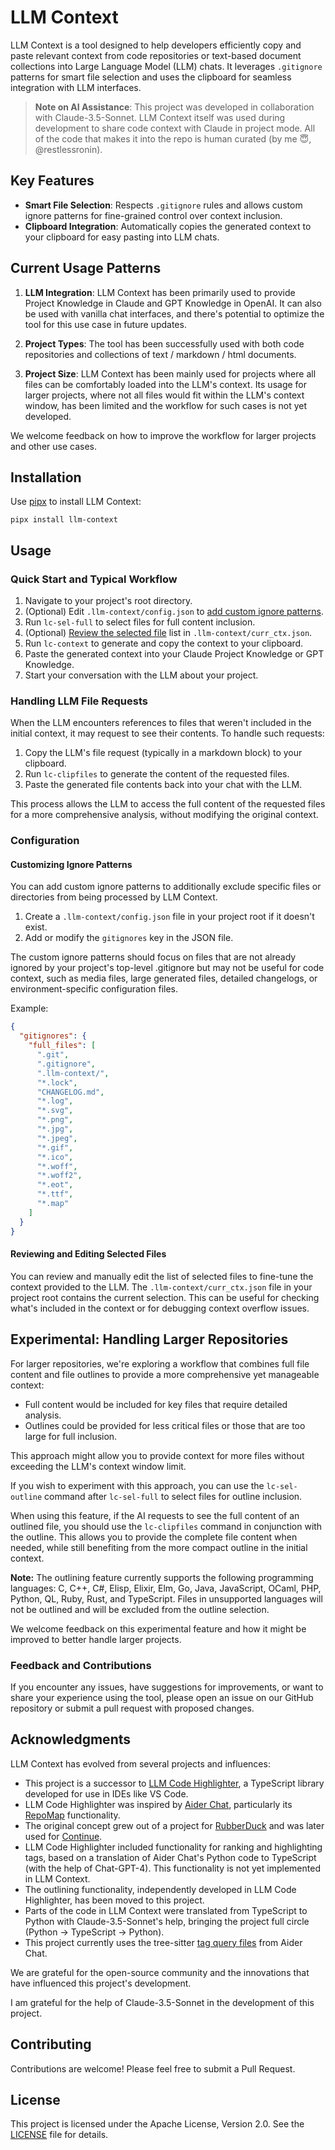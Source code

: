 # LLM Context

LLM Context is a tool designed to help developers efficiently copy and paste relevant context from code repositories or text-based document collections into Large Language Model (LLM) chats. It leverages `.gitignore` patterns for smart file selection and uses the clipboard for seamless integration with LLM interfaces.

> **Note on AI Assistance**: This project was developed in collaboration with Claude-3.5-Sonnet. LLM Context itself was used during development to share code context with Claude in project mode. All of the code that makes it into the repo is human curated (by me 😇, @restlessronin).

## Key Features

- **Smart File Selection**: Respects `.gitignore` rules and allows custom ignore patterns for fine-grained control over context inclusion.
- **Clipboard Integration**: Automatically copies the generated context to your clipboard for easy pasting into LLM chats.

## Current Usage Patterns

1. **LLM Integration**: LLM Context has been primarily used to provide Project Knowledge in Claude and GPT Knowledge in OpenAI. It can also be used with vanilla chat interfaces, and there's potential to optimize the tool for this use case in future updates.

2. **Project Types**: The tool has been successfully used with both code repositories and collections of text / markdown / html documents.

3. **Project Size**: LLM Context has been mainly used for projects where all files can be comfortably loaded into the LLM's context. Its usage for larger projects, where not all files would fit within the LLM's context window, has been limited and the workflow for such cases is not yet developed.

We welcome feedback on how to improve the workflow for larger projects and other use cases.

## Installation

Use [pipx](https://pypa.github.io/pipx/) to install LLM Context:

```
pipx install llm-context
```

## Usage

### Quick Start and Typical Workflow

1. Navigate to your project's root directory.
2. (Optional) Edit `.llm-context/config.json` to [add custom ignore patterns](#customizing-ignore-patterns).
3. Run `lc-sel-full` to select files for full content inclusion.
4. (Optional) [Review the selected file](#reviewing-and-editing-selected-files) list in `.llm-context/curr_ctx.json`.
5. Run `lc-context` to generate and copy the context to your clipboard.
6. Paste the generated context into your Claude Project Knowledge or GPT Knowledge.
7. Start your conversation with the LLM about your project.

### Handling LLM File Requests

When the LLM encounters references to files that weren't included in the initial context, it may request to see their contents. To handle such requests:

1. Copy the LLM's file request (typically in a markdown block) to your clipboard.
2. Run `lc-clipfiles` to generate the content of the requested files.
3. Paste the generated file contents back into your chat with the LLM.

This process allows the LLM to access the full content of the requested files for a more comprehensive analysis, without modifying the original context.

### Configuration

#### Customizing Ignore Patterns

You can add custom ignore patterns to additionally exclude specific files or directories from being processed by LLM Context.

1. Create a `.llm-context/config.json` file in your project root if it doesn't exist.
2. Add or modify the `gitignores` key in the JSON file.

The custom ignore patterns should focus on files that are not already ignored by your project's top-level .gitignore but may not be useful for code context, such as media files, large generated files, detailed changelogs, or environment-specific configuration files.

Example:

```json
{
  "gitignores": {
    "full_files": [
      ".git",
      ".gitignore",
      ".llm-context/",
      "*.lock",
      "CHANGELOG.md",
      "*.log",
      "*.svg",
      "*.png",
      "*.jpg",
      "*.jpeg",
      "*.gif",
      "*.ico",
      "*.woff",
      "*.woff2",
      "*.eot",
      "*.ttf",
      "*.map"
    ]
  }
}
```

#### Reviewing and Editing Selected Files

You can review and manually edit the list of selected files to fine-tune the context provided to the LLM. The `.llm-context/curr_ctx.json` file in your project root contains the current selection. This can be useful for checking what's included in the context or for debugging context overflow issues.

## Experimental: Handling Larger Repositories

For larger repositories, we're exploring a workflow that combines full file content and file outlines to provide a more comprehensive yet manageable context:

- Full content would be included for key files that require detailed analysis.
- Outlines could be provided for less critical files or those that are too large for full inclusion.

This approach might allow you to provide context for more files without exceeding the LLM's context window limit.

If you wish to experiment with this approach, you can use the `lc-sel-outline` command after `lc-sel-full` to select files for outline inclusion.

When using this feature, if the AI requests to see the full content of an outlined file, you should use the `lc-clipfiles` command in conjunction with the outline. This allows you to provide the complete file content when needed, while still benefiting from the more compact outline in the initial context.

**Note:** The outlining feature currently supports the following programming languages:
C, C++, C#, Elisp, Elixir, Elm, Go, Java, JavaScript, OCaml, PHP, Python, QL, Ruby, Rust, and TypeScript. Files in unsupported languages will not be outlined and will be excluded from the outline selection.

We welcome feedback on this experimental feature and how it might be improved to better handle larger projects.

### Feedback and Contributions

If you encounter any issues, have suggestions for improvements, or want to share your experience using the tool, please open an issue on our GitHub repository or submit a pull request with proposed changes.

## Acknowledgments

LLM Context has evolved from several projects and influences:

- This project is a successor to [LLM Code Highlighter](https://github.com/restlessronin/llm-code-highlighter), a TypeScript library developed for use in IDEs like VS Code.
- LLM Code Highlighter was inspired by [Aider Chat](https://github.com/paul-gauthier/aider), particularly its [RepoMap](https://aider.chat/docs/repomap.html) functionality.
- The original concept grew out of a project for [RubberDuck](https://github.com/rubberduck-ai/rubberduck-vscode) and was later used for [Continue](https://github.com/continuedev/continuedev).
- LLM Code Highlighter included functionality for ranking and highlighting tags, based on a translation of Aider Chat's Python code to TypeScript (with the help of Chat-GPT-4). This functionality is not yet implemented in LLM Context.
- The outlining functionality, independently developed in LLM Code Highlighter, has been moved to this project.
- Parts of the code in LLM Context were translated from TypeScript to Python with Claude-3.5-Sonnet's help, bringing the project full circle (Python -> TypeScript -> Python).
- This project currently uses the tree-sitter [tag query files](src/llm_context/highlighter/tag-qry/) from Aider Chat.

We are grateful for the open-source community and the innovations that have influenced this project's development.

I am grateful for the help of Claude-3.5-Sonnet in the development of this project.

## Contributing

Contributions are welcome! Please feel free to submit a Pull Request.

## License

This project is licensed under the Apache License, Version 2.0. See the [LICENSE](LICENSE) file for details.